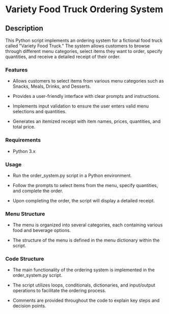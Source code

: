 # Variety Food Truck Ordering System

## Description

This Python script implements an ordering system for a fictional food truck called "Variety Food Truck." The system allows customers to browse through different menu categories, select items they want to order, specify quantities, and receive a detailed receipt of their order.

### Features

* Allows customers to select items from various menu categories such as Snacks, Meals, Drinks, and Desserts.

* Provides a user-friendly interface with clear prompts and instructions.

* Implements input validation to ensure the user enters valid menu selections and quantities.

* Generates an itemized receipt with item names, prices, quantities, and total price.

### Requirements

* Python 3.x

### Usage

* Run the order_system.py script in a Python environment.

* Follow the prompts to select items from the menu, specify quantities, and complete the order.

* Upon completing the order, the script will display a detailed receipt.

### Menu Structure

* The menu is organized into several categories, each containing various food and beverage options. 

* The structure of the menu is defined in the menu dictionary within the script.

### Code Structure

* The main functionality of the ordering system is implemented in the order_system.py script.

* The script utilizes loops, conditionals, dictionaries, and input/output operations to facilitate the ordering process.

* Comments are provided throughout the code to explain key steps and decision points.